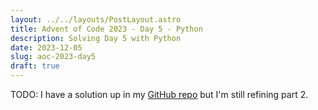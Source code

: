 ```yaml
---
layout: ../../layouts/PostLayout.astro
title: Advent of Code 2023 - Day 5 - Python
description: Solving Day 5 with Python
date: 2023-12-05
slug: aoc-2023-day5
draft: true
---
```


TODO: I have a solution up in my [GitHub repo](https://github.com/ja153903/advent_of_code) but I'm still refining part 2.

